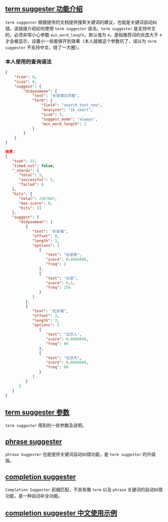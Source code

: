 ## [term suggester 功能介绍](https://www.elastic.co/guide/en/elasticsearch/reference/current/search-suggesters.html)
`term suggester` 根据提供的文档提供搜索关键词的建议，也就是关键词自动纠错。该链接介绍如何使用 `term suggester` 语法。`term suggester` 是支持中文的，必须非常小心参数 `min_word_length`，默认值为 `4`，是指推荐词的长度大于 `4` 才会被显示，设置小一些能够开到效果（本人就被这个参数坑了，误以为 `term suggester` 不支持中文，绕了一大圈）。
### 本人使用的查询语法 ###
```json
{
    "from": 0,
	"size": 0,
	"suggest": {
		"didyoumean": {
			"text": "长安城北京城",
			"term": {
				"field": "search_text_new",
				"analyzer": "ik_smart",
				"size": 5,
				"suggest_mode": "always",
				"min_word_length": 2
			}
		}
	}
}

结果：
{
   "took": 32,
   "timed_out": false,
   "_shards": {
      "total": 5,
      "successful": 5,
      "failed": 0
   },
   "hits": {
      "total": 2267687,
      "max_score": 0,
      "hits": []
   },
   "suggest": {
      "didyoumean": [
         {
            "text": "长安城",
            "offset": 0,
            "length": 3,
            "options": [
               {
                  "text": "长安街",
                  "score": 0.6666666,
                  "freq": 2
               },
               {
                  "text": "长安",
                  "score": 0.5,
                  "freq": 256
               }
            ]
         },
         {
            "text": "北京城",
            "offset": 3,
            "length": 3,
            "options": [
               {
                  "text": "北京人",
                  "score": 0.6666666,
                  "freq": 89
               },
               {
                  "text": "北京大",
                  "score": 0.6666666,
                  "freq": 68
               }
            ]
         }
      ]
   }
}
```
## [term suggester 参数](https://www.elastic.co/guide/en/elasticsearch/reference/2.3/search-suggesters-term.html) ##
`term suggester` 用到的一些参数及说明。

## [phrase suggester](https://www.elastic.co/guide/en/elasticsearch/reference/2.3/search-suggesters-phrase.html) ##
`phrase Suggester` 也是提供关键词自动纠错功能，是 `term suggester` 的升级版。

## [completion suggester](https://www.elastic.co/guide/en/elasticsearch/reference/2.3/search-suggesters-completion.html) ##
`Completion Suggester` 前缀匹配，不具有像 `term` 以及 `phrase` 关键词的自动纠错功能，是一种自动补全功能。

## [completion suggester 中文使用示例](http://www.tcao.net/article/86.html) ##
